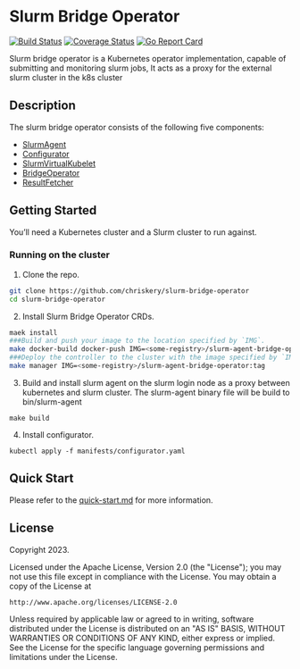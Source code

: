 # Slurm Bridge Operator
[![Build Status](https://github.com/chriskery/slurm-bridge-operator/actions/workflows/test-go.yml/badge.svg?branch=master)](https://github.com/chriskery/slurm-bridge-operator/actions/workflows/test-go.yaml?branch=master)
[![Coverage Status](https://coveralls.io/repos/github/chriskery/slurm-bridge-operator/badge.svg?branch=master)](https://coveralls.io/github/chriskery/slurm-bridge-operator?branch=master)
[![Go Report Card](https://goreportcard.com/badge/github.com/chriskery/slurm-bridge-operator)](https://goreportcard.com/report/github.com/chriskery/slurm-bridge-operator)

Slurm bridge operator is a Kubernetes operator implementation, capable of submitting and monitoring slurm jobs, It acts
as a proxy for the external slurm cluster in the k8s cluster

## Description

The slurm bridge operator consists of the following five components:

- [SlurmAgent](cmd/slurm-agent/slurm-agent.go)
- [Configurator](cmd/configurator/configurator.go)
- [SlurmVirtualKubelet](cmd/slurm-virtual-kubelet/slurm-virtual-kubelet.go)
- [BridgeOperator](cmd/bridge-operator/bridge-operator.go)
- [ResultFetcher](cmd/result-fetcher/result-fetcher.go)

## Getting Started

You’ll need a Kubernetes cluster and a Slurm cluster to run against.

### Running on the cluster

1. Clone the repo.

```bash
git clone https://github.com/chriskery/slurm-bridge-operator
cd slurm-bridge-operator
```

2. Install Slurm Bridge Operator CRDs.

```sh
maek install
###Build and push your image to the location specified by `IMG`.
make docker-build docker-push IMG=<some-registry>/slurm-agent-bridge-operator:tag
###Deploy the controller to the cluster with the image specified by `IMG`.
make manager IMG=<some-registry>/slurm-agent-bridge-operator:tag
```

3. Build and install slurm agent on the slurm login node as a proxy between kubernetes and slurm cluster.
   The slurm-agent binary file will be build to bin/slurm-agent

```shell
make build

```

4. Install configurator.

```shell
kubectl apply -f manifests/configurator.yaml
```

## Quick Start

Please refer to the [quick-start.md](docs/quick-start.md)  for more information.

## License

Copyright 2023.

Licensed under the Apache License, Version 2.0 (the "License");
you may not use this file except in compliance with the License.
You may obtain a copy of the License at

    http://www.apache.org/licenses/LICENSE-2.0

Unless required by applicable law or agreed to in writing, software
distributed under the License is distributed on an "AS IS" BASIS,
WITHOUT WARRANTIES OR CONDITIONS OF ANY KIND, either express or implied.
See the License for the specific language governing permissions and
limitations under the License.

